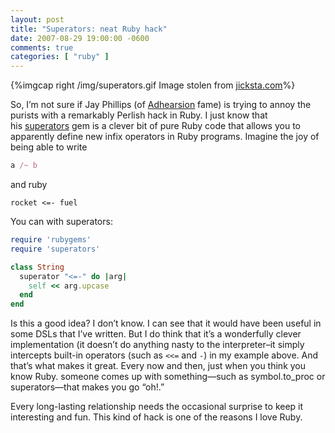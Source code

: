 ```yaml
---
layout: post
title: "Superators: neat Ruby hack"
date: 2007-08-29 19:00:00 -0600
comments: true
categories: [ "ruby" ]
---
```



{%imgcap right /img/superators.gif Image stolen from <a href="http://jicksta.com/">jicksta.com</a>%}

So, I’m not sure if Jay Phillips (of <a
href="http://adhearsion.com/">Adhearsion</a> fame) is trying to annoy
the purists with a remarkably Perlish hack in Ruby. I just know that
his <a
href="http://jicksta.com/articles/2007/08/29/superators-add-new-operators-to-ruby">superators</a> gem
is a clever bit of pure Ruby code that allows you to apparently define
new infix operators in Ruby programs. Imagine the joy of being able to
write



``` ruby
a /~ b

```

and ruby

```
rocket <=- fuel

```

You can with superators:

``` ruby
require 'rubygems'
require 'superators'

class String
  superator "<=-" do |arg|
    self << arg.upcase
  end
end
```

Is this a good idea? I don’t know. I can see that it would have been
useful in some DSLs that I’ve written. But I do think that it’s a
wonderfully clever implementation (it doesn’t do anything nasty to the
interpreter–it simply intercepts built-in operators (such
as `<<=` and `-`) in my example above. And that’s what makes it
great. Every now and then, just when you think you know Ruby. someone
comes up with something—such as symbol.to_proc or superators—that
makes you go “oh!.”


Every long-lasting relationship needs the occasional surprise to keep
it interesting and fun. This kind of hack is one of the reasons I love
Ruby.

